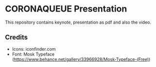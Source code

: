 # CORONAQUEUE Presentation

This repository contains keynote, presentation as pdf and also the video.

## Credits

- Icons: iconfinder.com
- Font: Mosk Typeface (https://www.behance.net/gallery/33966928/Mosk-Typeface-(Free))